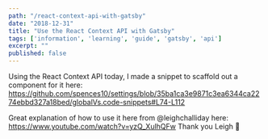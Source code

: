 ```yaml
---
path: "/react-context-api-with-gatsby"
date: "2018-12-31"
title: "Use the React Context API with Gatsby"
tags: ['information', 'learning', 'guide', 'gatsby', 'api']
excerpt: ""
published: false
---
```


Using the React Context API today, I made a snippet to scaffold out a
component for it here:
https://github.com/spences10/settings/blob/35ba1ca3e9871c3ea6344ca2274ebbd327a18bed/globalVs.code-snippets#L74-L112

Great explanation of how to use it here from @leighchalliday here:
https://www.youtube.com/watch?v=yzQ_XulhQFw Thank you Leigh 🙏
